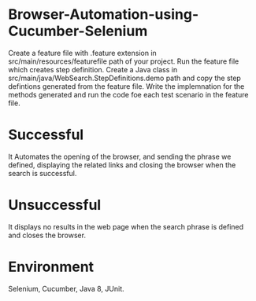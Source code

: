 # Browser-Automation-using-Cucumber-Selenium
Create a feature file with .feature extension in src/main/resources/featurefile path of your project.
Run the feature file which creates step definition.
Create a Java class in src/main/java/WebSearch.StepDefinitions.demo path  and copy the step defintions generated from the feature file.
Write  the implemnation for the methods generated and run the code foe each test scenario in the feature file.
# Successful
It Automates the opening of the browser, and sending the phrase we defined, displaying the related links and closing the browser when the search is successful.
# Unsuccessful
It displays no results in the web page when the search phrase is defined and closes the browser.
# Environment
Selenium, Cucumber, Java 8, JUnit.
